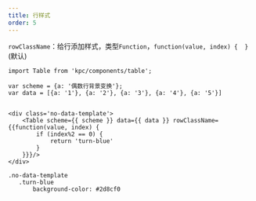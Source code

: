 ```yaml
---
title: 行样式
order: 5
---
```


`rowClassName`：给行添加样式，类型`Function`，`function(value, index) {  }`(默认)

```vdt
import Table from 'kpc/components/table';

var scheme = {a: '偶数行背景变换'};
var data = [{a: '1'}, {a: '2'}, {a: '3'}, {a: '4'}, {a: '5'}]


<div class='no-data-template'>
    <Table scheme={{ scheme }} data={{ data }} rowClassName={{function(value, index) {
		if (index%2 == 0) {
			return 'turn-blue'
		}
	}}}/>
</div>
```

```styl
.no-data-template
   .turn-blue
       background-color: #2d8cf0
```







